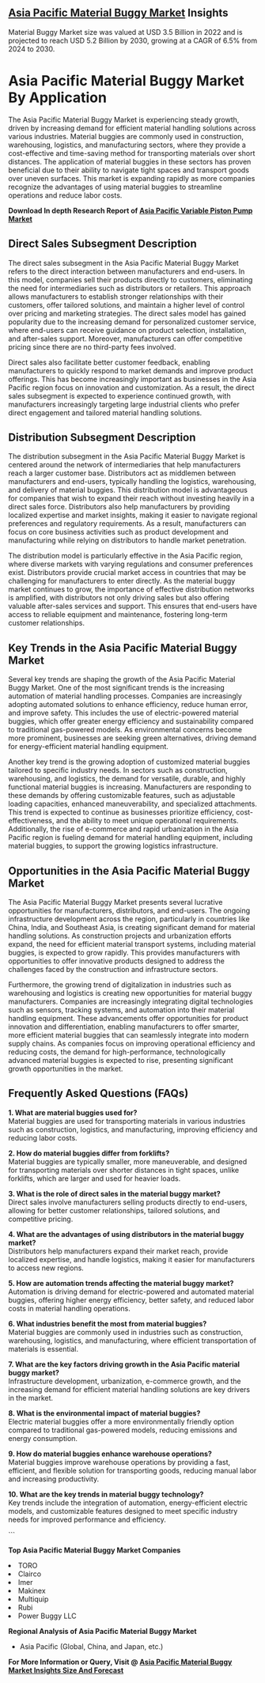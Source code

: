 <h2><a href="https://www.verifiedmarketreports.com/download-sample/?rid=436790&amp;utm_source=Github-Feb&amp;utm_medium=225" target="_blank">Asia Pacific Material Buggy Market</a> Insights</h2><p>Material Buggy Market size was valued at USD 3.5 Billion in 2022 and is projected to reach USD 5.2 Billion by 2030, growing at a CAGR of 6.5% from 2024 to 2030.</p><p><h1>Asia Pacific Material Buggy Market By Application</h1> <p>The Asia Pacific Material Buggy Market is experiencing steady growth, driven by increasing demand for efficient material handling solutions across various industries. Material buggies are commonly used in construction, warehousing, logistics, and manufacturing sectors, where they provide a cost-effective and time-saving method for transporting materials over short distances. The application of material buggies in these sectors has proven beneficial due to their ability to navigate tight spaces and transport goods over uneven surfaces. This market is expanding rapidly as more companies recognize the advantages of using material buggies to streamline operations and reduce labor costs.</p> <p><p><strong>Download In depth Research Report of <a href="https://www.verifiedmarketreports.com/download-sample/?rid=236118&amp;utm_source=Pulse-Dec&amp;utm_medium=225" target="_blank">Asia Pacific Variable Piston Pump Market</a></strong></p></p> <h2>Direct Sales Subsegment Description</h2> <p>The direct sales subsegment in the Asia Pacific Material Buggy Market refers to the direct interaction between manufacturers and end-users. In this model, companies sell their products directly to customers, eliminating the need for intermediaries such as distributors or retailers. This approach allows manufacturers to establish stronger relationships with their customers, offer tailored solutions, and maintain a higher level of control over pricing and marketing strategies. The direct sales model has gained popularity due to the increasing demand for personalized customer service, where end-users can receive guidance on product selection, installation, and after-sales support. Moreover, manufacturers can offer competitive pricing since there are no third-party fees involved.</p> <p>Direct sales also facilitate better customer feedback, enabling manufacturers to quickly respond to market demands and improve product offerings. This has become increasingly important as businesses in the Asia Pacific region focus on innovation and customization. As a result, the direct sales subsegment is expected to experience continued growth, with manufacturers increasingly targeting large industrial clients who prefer direct engagement and tailored material handling solutions.</p> <h2>Distribution Subsegment Description</h2> <p>The distribution subsegment in the Asia Pacific Material Buggy Market is centered around the network of intermediaries that help manufacturers reach a larger customer base. Distributors act as middlemen between manufacturers and end-users, typically handling the logistics, warehousing, and delivery of material buggies. This distribution model is advantageous for companies that wish to expand their reach without investing heavily in a direct sales force. Distributors also help manufacturers by providing localized expertise and market insights, making it easier to navigate regional preferences and regulatory requirements. As a result, manufacturers can focus on core business activities such as product development and manufacturing while relying on distributors to handle market penetration.</p> <p>The distribution model is particularly effective in the Asia Pacific region, where diverse markets with varying regulations and consumer preferences exist. Distributors provide crucial market access in countries that may be challenging for manufacturers to enter directly. As the material buggy market continues to grow, the importance of effective distribution networks is amplified, with distributors not only driving sales but also offering valuable after-sales services and support. This ensures that end-users have access to reliable equipment and maintenance, fostering long-term customer relationships.</p> <h2>Key Trends in the Asia Pacific Material Buggy Market</h2> <p>Several key trends are shaping the growth of the Asia Pacific Material Buggy Market. One of the most significant trends is the increasing automation of material handling processes. Companies are increasingly adopting automated solutions to enhance efficiency, reduce human error, and improve safety. This includes the use of electric-powered material buggies, which offer greater energy efficiency and sustainability compared to traditional gas-powered models. As environmental concerns become more prominent, businesses are seeking green alternatives, driving demand for energy-efficient material handling equipment.</p> <p>Another key trend is the growing adoption of customized material buggies tailored to specific industry needs. In sectors such as construction, warehousing, and logistics, the demand for versatile, durable, and highly functional material buggies is increasing. Manufacturers are responding to these demands by offering customizable features, such as adjustable loading capacities, enhanced maneuverability, and specialized attachments. This trend is expected to continue as businesses prioritize efficiency, cost-effectiveness, and the ability to meet unique operational requirements. Additionally, the rise of e-commerce and rapid urbanization in the Asia Pacific region is fueling demand for material handling equipment, including material buggies, to support the growing logistics infrastructure.</p> <h2>Opportunities in the Asia Pacific Material Buggy Market</h2> <p>The Asia Pacific Material Buggy Market presents several lucrative opportunities for manufacturers, distributors, and end-users. The ongoing infrastructure development across the region, particularly in countries like China, India, and Southeast Asia, is creating significant demand for material handling solutions. As construction projects and urbanization efforts expand, the need for efficient material transport systems, including material buggies, is expected to grow rapidly. This provides manufacturers with opportunities to offer innovative products designed to address the challenges faced by the construction and infrastructure sectors.</p> <p>Furthermore, the growing trend of digitalization in industries such as warehousing and logistics is creating new opportunities for material buggy manufacturers. Companies are increasingly integrating digital technologies such as sensors, tracking systems, and automation into their material handling equipment. These advancements offer opportunities for product innovation and differentiation, enabling manufacturers to offer smarter, more efficient material buggies that can seamlessly integrate into modern supply chains. As companies focus on improving operational efficiency and reducing costs, the demand for high-performance, technologically advanced material buggies is expected to rise, presenting significant growth opportunities in the market.</p> <h2>Frequently Asked Questions (FAQs)</h2> <p><strong>1. What are material buggies used for?</strong><br>Material buggies are used for transporting materials in various industries such as construction, logistics, and manufacturing, improving efficiency and reducing labor costs.</p> <p><strong>2. How do material buggies differ from forklifts?</strong><br>Material buggies are typically smaller, more maneuverable, and designed for transporting materials over shorter distances in tight spaces, unlike forklifts, which are larger and used for heavier loads.</p> <p><strong>3. What is the role of direct sales in the material buggy market?</strong><br>Direct sales involve manufacturers selling products directly to end-users, allowing for better customer relationships, tailored solutions, and competitive pricing.</p> <p><strong>4. What are the advantages of using distributors in the material buggy market?</strong><br>Distributors help manufacturers expand their market reach, provide localized expertise, and handle logistics, making it easier for manufacturers to access new regions.</p> <p><strong>5. How are automation trends affecting the material buggy market?</strong><br>Automation is driving demand for electric-powered and automated material buggies, offering higher energy efficiency, better safety, and reduced labor costs in material handling operations.</p> <p><strong>6. What industries benefit the most from material buggies?</strong><br>Material buggies are commonly used in industries such as construction, warehousing, logistics, and manufacturing, where efficient transportation of materials is essential.</p> <p><strong>7. What are the key factors driving growth in the Asia Pacific material buggy market?</strong><br>Infrastructure development, urbanization, e-commerce growth, and the increasing demand for efficient material handling solutions are key drivers in the market.</p> <p><strong>8. What is the environmental impact of material buggies?</strong><br>Electric material buggies offer a more environmentally friendly option compared to traditional gas-powered models, reducing emissions and energy consumption.</p> <p><strong>9. How do material buggies enhance warehouse operations?</strong><br>Material buggies improve warehouse operations by providing a fast, efficient, and flexible solution for transporting goods, reducing manual labor and increasing productivity.</p> <p><strong>10. What are the key trends in material buggy technology?</strong><br>Key trends include the integration of automation, energy-efficient electric models, and customizable features designed to meet specific industry needs for improved performance and efficiency.</p> ```</p><p><strong>Top Asia Pacific Material Buggy Market Companies</strong></p><div data-test-id=""><p><li>TORO</li><li> Clairco</li><li> Imer</li><li> Makinex</li><li> Multiquip</li><li> Rubi</li><li> Power Buggy LLC</li></p><div><strong>Regional Analysis of&nbsp;Asia Pacific Material Buggy Market</strong></div><ul><li dir="ltr"><p dir="ltr">Asia Pacific (Global, China, and Japan, etc.)</p></li></ul><p><strong>For More Information or Query, Visit @&nbsp;</strong><strong><a href="https://www.verifiedmarketreports.com/product/material-buggy-market/?utm_source=Github-Feb&amp;utm_medium=225" target="_blank">Asia Pacific Material Buggy Market Insights Size And Forecast</a></strong></p></div><h2>&nbsp;</h2><div data-test-id="">&nbsp;</div>
